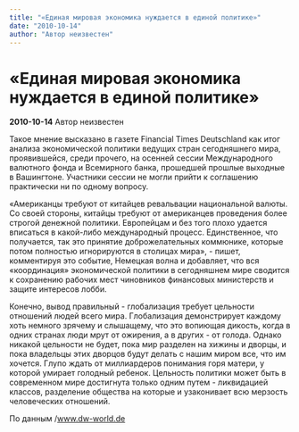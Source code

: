 ```yaml
---
title: "«Единая мировая экономика нуждается в единой политике»"
date: "2010-10-14"
author: "Автор неизвестен"
---
```


# «Единая мировая экономика нуждается в единой политике»

**2010-10-14** Автор неизвестен

Такое мнение высказано в газете Financial Times Deutschland как итог анализа экономической политики ведущих стран сегодняшнего мира, проявившейся, среди прочего, на осенней сессии Международного валютного фонда и Всемирного банка, прошедшей прошлые выходные в Вашингтоне. Участники сессии не могли прийти к соглашению практически ни по одному вопросу.

«Американцы требуют от китайцев ревальвации национальной валюты. Со своей стороны, китайцы требуют от американцев проведения более строгой денежной политики. Европейцам и без того плохо удается вписаться в какой-либо международный процесс. Единственное, что получается, так это принятие доброжелательных коммюнике, которые потом полностью игнорируются в столицах мира», - пишет, комментируя это событие, Немецкая волна и добавляет, что вся «координация» экономической политики в сегодняшнем мире сводится к сохранению рабочих мест чиновников финансовых министерств и защите интересов лобби.

Конечно, вывод правильный - глобализация требует цельности отношений людей всего мира. Глобализация демонстрирует каждому хоть немного зрячему и слышащему, что это вопиющая дикость, когда в одних странах люди мрут от ожирения, а в других - от голода. Однако никакой цельности не будет, пока мир разделен на хижины и дворцы, и пока владельцы этих дворцов будут делать с нашим миром все, что им хочется. Глупо ждать от миллиардеров понимания горя матери, у которой умирает голодный ребенок. Цельность политики может быть в современном мире достигнута только одним путем - ликвидацией классов, разделение общества на которые и узаконивает всю мерзость человеческих отношений.

По данным /www.dw-world.de